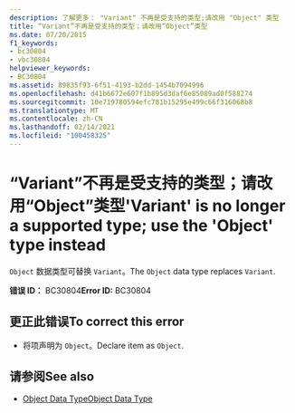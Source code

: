 ```yaml
---
description: 了解更多： "Variant" 不再是受支持的类型;请改用 "Object" 类型
title: “Variant”不再是受支持的类型；请改用“Object”类型
ms.date: 07/20/2015
f1_keywords:
- bc30804
- vbc30804
helpviewer_keywords:
- BC30804
ms.assetid: 89835f93-6f51-4193-b2dd-1454b7094996
ms.openlocfilehash: d41b6672e607f1b895d3daf6e85089ad0f588274
ms.sourcegitcommit: 10e719780594efc781b15295e499c66f316068b8
ms.translationtype: MT
ms.contentlocale: zh-CN
ms.lasthandoff: 02/14/2021
ms.locfileid: "100458325"
---
```

# <a name="variant-is-no-longer-a-supported-type-use-the-object-type-instead"></a><span data-ttu-id="26f1b-103">“Variant”不再是受支持的类型；请改用“Object”类型</span><span class="sxs-lookup"><span data-stu-id="26f1b-103">'Variant' is no longer a supported type; use the 'Object' type instead</span></span>

<span data-ttu-id="26f1b-104">`Object` 数据类型可替换 `Variant`。</span><span class="sxs-lookup"><span data-stu-id="26f1b-104">The `Object` data type replaces `Variant`.</span></span>  
  
 <span data-ttu-id="26f1b-105">**错误 ID：** BC30804</span><span class="sxs-lookup"><span data-stu-id="26f1b-105">**Error ID:** BC30804</span></span>  
  
## <a name="to-correct-this-error"></a><span data-ttu-id="26f1b-106">更正此错误</span><span class="sxs-lookup"><span data-stu-id="26f1b-106">To correct this error</span></span>  
  
- <span data-ttu-id="26f1b-107">将项声明为 `Object`。</span><span class="sxs-lookup"><span data-stu-id="26f1b-107">Declare item as `Object`.</span></span>  
  
## <a name="see-also"></a><span data-ttu-id="26f1b-108">请参阅</span><span class="sxs-lookup"><span data-stu-id="26f1b-108">See also</span></span>

- [<span data-ttu-id="26f1b-109">Object Data Type</span><span class="sxs-lookup"><span data-stu-id="26f1b-109">Object Data Type</span></span>](../language-reference/data-types/object-data-type.md)
